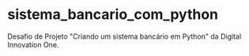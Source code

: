 # sistema_bancario_com_python
Desafio de Projeto "Criando um sistema bancário em Python" da Digital Innovation One.
